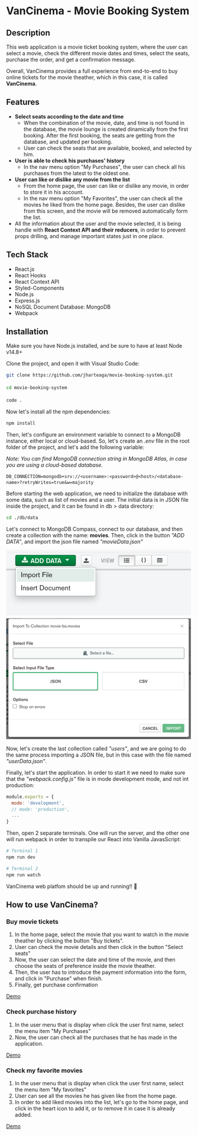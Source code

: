 # VanCinema - Movie Booking System

## Description

This web application is a movie ticket booking system, where the user can select a movie, check the different movie dates and times, select the seats, purchase the order, and get a confirmation message.

Overall, VanCinema provides a full experience from end-to-end to buy online tickets for the movie theather, which in this case, it is called **VanCinema**.

## Features

- **Select seats according to the date and time**
  - When the combination of the movie, date, and time is not found in the database, the movie lounge is created dinamically from the first booking. After the first booking, the seats are getting from the database, and updated per booking.
  - User can check the seats that are available, booked, and selected by him.
- **User is able to check his purchases' history**
  - In the nav menu option "My Purchases", the user can check all his purchases from the latest to the oldest one.
- **User can like or dislike any movie from the list**
  - From the home page, the user can like or dislike any movie, in order to store it in his account.
  - In the nav menu option "My Favorites", the user can check all the movies he liked from the home page. Besides, the user can dislike from this screen, and the movie will be removed automatically form the list.
- All the information about the user and the movie selected, it is being handle with **React Context API and their reducers**, in order to prevent props drilling, and manage important states just in one place.

## Tech Stack

- React.js
- React Hooks
- React Context API
- Styled-Components
- Node.js
- Express.js
- NoSQL Document Database: MongoDB
- Webpack

## Installation

Make sure you have Node.js installed, and be sure to have at least Node v14.8+

Clone the project, and open it with Visual Studio Code:

```bash
git clone https://github.com/jharteaga/movie-booking-system.git

cd movie-booking-system

code .
```

Now let's install all the npm dependencies:

```bash
npm install
```

Then, let's configure an environment variable to connect to a MongoDB instance, either local or cloud-based. So, let's create an _.env_ file in the root folder of the project, and let's add the following variable:

_Note: You can find MongoDB connection string in MongoDB Atlas, in case you are using a cloud-based database._

```env
DB_CONNECTION=mongodb+srv://<username>:<password>@<host>/<database-name>?retryWrites=true&w=majority
```

Before starting the web application, we need to initialize the database with some data, such as list of movies and a user. The initial data is in JSON file inside the project, and it can be found in db > data directory:

```bash
cd ./db/data
```

Let's connect to MongoDB Compass, connect to our database, and then create a collection with the name: **movies**. Then, click in the button _"ADD DATA"_, and import the json file named _"movieData.json"_

<img src="./assets/mongodb-add-data.png" alt="Add data in mongodb" width="500" style="display: block; margin-bottom: 0.5rem"/>
<img src="./assets/mongodb-import-json-file.png" alt="Import json file in mongodb" width="500" />

Now, let's create the last collection called _"users"_, and we are going to do the same process importing a JSON file, but in this case with the file named _"userData.json"_.

Finally, let's start the application. In order to start it we need to make sure that the _"webpack.config.js"_ file is in mode development mode, and not int production:

```javascript
module.exports = {
  mode: 'development',
  // mode: 'production',
  ...
}
```

Then, open 2 separate terminals. One will run the server, and the other one will run webpack in order to transpile our React into Vanilla JavasScript:

```bash
# Terminal 1
npm run dev
```

```bash
# Terminal 2
npm run watch
```

VanCinema web platfom should be up and running!! :rocket:

## How to use VanCinema?

### Buy movie tickets

1. In the home page, select the movie that you want to watch in the movie theather by clicking the button "Buy tickets".
2. User can check the movie details and then click in the button "Select seats"
3. Now, the user can select the date and time of the movie, and then choose the seats of preference inside the movie theather.
4. Then, the user has to introduce the payment information into the form, and click in "Purchase" when finish.
5. Finally, get purchase confirmation

<a href="https://www.loom.com/share/083b6ad247e14400ac0e008abbc5e7af">Demo</a>

### Check purchase history

1. In the user menu that is display when click the user first name, select the menu item "My Purchases"
2. Now, the user can check all the purchases that he has made in the application.

<a href="https://www.loom.com/share/9c9b2b01d55843d1844bd25ad95fa393">Demo</a>

### Check my favorite movies

1. In the user menu that is display when click the user first name, select the menu item "My favorites"
2. User can see all the movies he has given like from the home page.
3. In order to add liked movies into the list, let's go to the home page, and click in the heart icon to add it, or to remove it in case it is already added.

<a href="https://www.loom.com/share/bf5e75121d964232859580bd5ff22d02">Demo</a>
